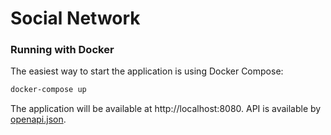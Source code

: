 # Social Network

### Running with Docker

The easiest way to start the application is using Docker Compose:

```bash
docker-compose up
```

The application will be available at http://localhost:8080. API is available by [openapi.json](src/main/resources/openapi.json).
